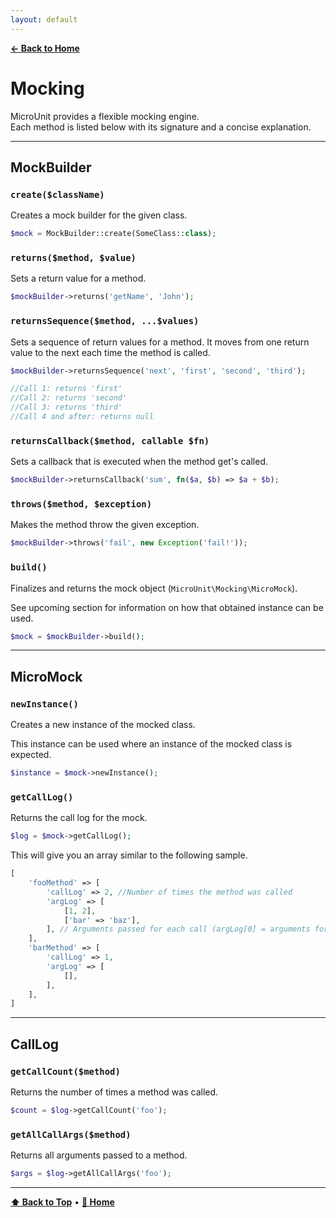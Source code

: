 ```yaml
---
layout: default
---
```


**[← Back to Home](index.md)**

# Mocking

MicroUnit provides a flexible mocking engine.  
Each method is listed below with its signature and a concise explanation.

---

## MockBuilder

### `create($className)`

Creates a mock builder for the given class.

```php
$mock = MockBuilder::create(SomeClass::class);
```

### `returns($method, $value)`

Sets a return value for a method.

```php
$mockBuilder->returns('getName', 'John');
```

### `returnsSequence($method, ...$values)`

Sets a sequence of return values for a method. It moves from one return value to the next each time the method is called.

```php
$mockBuilder->returnsSequence('next', 'first', 'second', 'third');

//Call 1: returns 'first'
//Call 2: returns 'second'
//Call 3: returns 'third'
//Call 4 and after: returns null

```

### `returnsCallback($method, callable $fn)`

Sets a callback that is executed when the method get's called.

```php
$mockBuilder->returnsCallback('sum', fn($a, $b) => $a + $b);
```

### `throws($method, $exception)`

Makes the method throw the given exception.

```php
$mockBuilder->throws('fail', new Exception('fail!'));
```

### `build()`

Finalizes and returns the mock object (`MicroUnit\Mocking\MicroMock`).

See upcoming section for information on how that obtained instance can be used.

```php
$mock = $mockBuilder->build();
```

---

## MicroMock

### `newInstance()`

Creates a new instance of the mocked class.

This instance can be used where an instance of the mocked class is expected.

```php
$instance = $mock->newInstance();
```

### `getCallLog()`

Returns the call log for the mock.

```php
$log = $mock->getCallLog();
```

This will give you an array similar to the following sample.

```php
[
    'fooMethod' => [
        'callLog' => 2, //Number of times the method was called
        'argLog' => [
            [1, 2],
            ['bar' => 'baz'],
        ], // Arguments passed for each call (argLog[0] = arguments for first call and so on...)
    ],
    'barMethod' => [
        'callLog' => 1,
        'argLog' => [
            [],
        ],
    ],
]
```

---

## CallLog

### `getCallCount($method)`

Returns the number of times a method was called.

```php
$count = $log->getCallCount('foo');
```

### `getAllCallArgs($method)`

Returns all arguments passed to a method.

```php
$args = $log->getAllCallArgs('foo');
```

---

**[⬆ Back to Top](#)** • **[📘 Home](index.md)**
